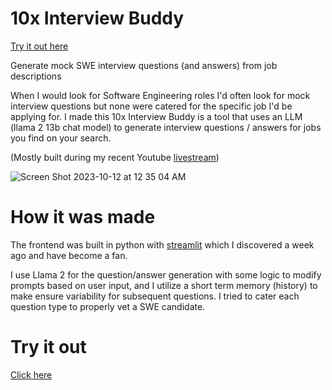 # 10x Interview Buddy
[Try it out here](10x-interview-buddy.streamlit.app)

Generate mock SWE interview questions (and answers) from job descriptions

When I would look for Software Engineering roles I'd often look for mock interview questions but none were catered for the specific job I'd be applying for. I made this 10x Interview Buddy is a tool that uses an LLM (llama 2 13b chat model) to generate interview questions / answers for jobs you find on your search.

(Mostly built during my recent Youtube [livestream](https://www.youtube.com/watch?v=8DA4CpEgtno))

![Screen Shot 2023-10-12 at 12 35 04 AM](https://github.com/jawerty/10x-Interview-Buddy/assets/1999719/35529b2b-25ff-4873-ba20-3d9b06188f96)

# How it was made
The frontend was built in python with [streamlit](https://streamlit.io/) which I discovered a week ago and have become a fan.

I use Llama 2 for the question/answer generation with some logic to modify prompts based on user input, and I utilize a short term memory (history) to make ensure variability for subsequent questions. I tried to cater each question type to properly vet a SWE candidate.

# Try it out
[Click here](10x-interview-buddy.streamlit.app)
